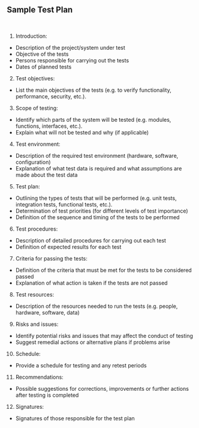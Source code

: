 ## Sample Test Plan

<br>

1. Introduction:

- Description of the project/system under test
- Objective of the tests
- Persons responsible for carrying out the tests
- Dates of planned tests

2. Test objectives:

- List the main objectives of the tests (e.g. to verify functionality, performance, security, etc.).

3. Scope of testing:

- Identify which parts of the system will be tested (e.g. modules, functions, interfaces, etc.).
- Explain what will not be tested and why (if applicable)

4. Test environment:

- Description of the required test environment (hardware, software, configuration)
- Explanation of what test data is required and what assumptions are made about the test data

5. Test plan:

- Outlining the types of tests that will be performed (e.g. unit tests, integration tests, functional tests, etc.).
- Determination of test priorities (for different levels of test importance)
- Definition of the sequence and timing of the tests to be performed

6. Test procedures:

- Description of detailed procedures for carrying out each test
- Definition of expected results for each test

7. Criteria for passing the tests:

- Definition of the criteria that must be met for the tests to be considered passed
- Explanation of what action is taken if the tests are not passed

8. Test resources:

- Description of the resources needed to run the tests (e.g. people, hardware, software, data)

9. Risks and issues:

- Identify potential risks and issues that may affect the conduct of testing
- Suggest remedial actions or alternative plans if problems arise

10. Schedule:

- Provide a schedule for testing and any retest periods

11. Recommendations:

- Possible suggestions for corrections, improvements or further actions after testing is completed

12. Signatures:

- Signatures of those responsible for the test plan
